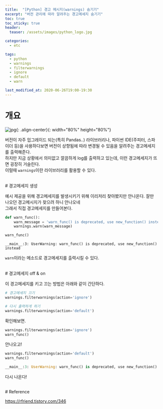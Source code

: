 ```yaml
---
title:  "[Python] 경고 메시지(warnings) 숨기기"
excerpt: "버전 관리에 따라 알려주는 경고메세지 숨기기"
toc: true
toc_sticky: true
header:
  teaser: /assets/images/python_logo.jpg

categories:
  - etc

tags:
  - python
  - warnings
  - filterwarnings
  - ignore
  - default
  - warn

last_modified_at: 2020-06-26T19:00-19:30
---
```


# 개요  

![jpg](/assets/images/python_logo.jpg){: .align-center}{: width="80%" height="80%"} 

버전이 자주 업그레이드 되는(특히 Pandas..) 라이브러리나, 파이썬 IDE(주피터, 스파이더 등)을 사용하다보면 버전이 상향됨에 따라 변경될 수 있음을 알려주는 경고메세지를 출력해준다.  
하지만 지금 상황에서 의미없고 깔끔하게 log를 출력하고 있는데, 이런 경고메세지가 뜨면 굉장히 거슬린다.  
이럴때 `warnings`이란 라이브러리를 활용할 수 있다.  

  
<br/>
# 경고메세지 생성  

예시 제공을 위해 경고메세지를 발생시키기 위해 이리저리 찾아봤지만 안나온다. 잘만 나오던 경고메시지가 찾으려 하니 안나오네  
그래서 직접 경고메세지를 만들어본다.  

```python  
def warn_func():
    warn_message = 'warn_func() is deprecated, use new_function() instead' 
    warnings.warn(warn_message)

warn_func()
```

```
__main__:3: UserWarning: warn_func() is deprecated, use new_function() instead
```

`warn`이라는 메소드로 경고메세지를 출력시킬 수 있다.  

  
<br/>
# 경고메세지 off & on  

이 경고메세지를 키고 끄는 방법은 아래와 같이 간단하다.  

```python
# 경고메세지 끄기
warnings.filterwarnings(action='ignore')

# 다시 출력하게 하기
warnings.filterwarnings(action='default')
```

확인해보면.   

```python
warnings.filterwarnings(action='ignore')
warn_func()
```


안나오고!

```python
warnings.filterwarnings(action='default')
warn_func()
```

```python
__main__:3: UserWarning: warn_func() is deprecated, use new_function() instead
```

다시 나온다!  


  
<br/>
# Reference  

https://rfriend.tistory.com/346  


